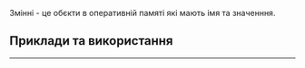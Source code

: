 Змінні - це обєкти в оперативній памяті які мають імя та значенння.
## Приклади та використання
---
